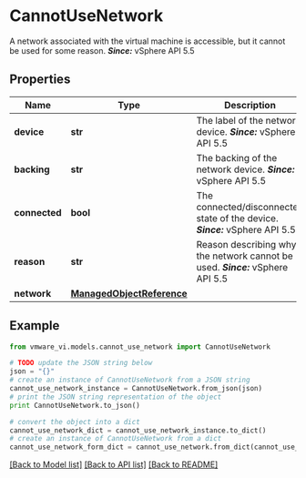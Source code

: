 # CannotUseNetwork

A network associated with the virtual machine is accessible, but it cannot be used for some reason.  ***Since:*** vSphere API 5.5 

## Properties
Name | Type | Description | Notes
------------ | ------------- | ------------- | -------------
**device** | **str** | The label of the network device.  ***Since:*** vSphere API 5.5  | 
**backing** | **str** | The backing of the network device.  ***Since:*** vSphere API 5.5  | 
**connected** | **bool** | The connected/disconnected state of the device.  ***Since:*** vSphere API 5.5  | 
**reason** | **str** | Reason describing why the network cannot be used.  ***Since:*** vSphere API 5.5  | 
**network** | [**ManagedObjectReference**](ManagedObjectReference.md) |  | [optional] 

## Example

```python
from vmware_vi.models.cannot_use_network import CannotUseNetwork

# TODO update the JSON string below
json = "{}"
# create an instance of CannotUseNetwork from a JSON string
cannot_use_network_instance = CannotUseNetwork.from_json(json)
# print the JSON string representation of the object
print CannotUseNetwork.to_json()

# convert the object into a dict
cannot_use_network_dict = cannot_use_network_instance.to_dict()
# create an instance of CannotUseNetwork from a dict
cannot_use_network_form_dict = cannot_use_network.from_dict(cannot_use_network_dict)
```
[[Back to Model list]](../README.md#documentation-for-models) [[Back to API list]](../README.md#documentation-for-api-endpoints) [[Back to README]](../README.md)


